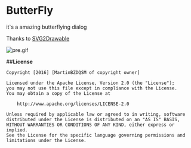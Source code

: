 # ButterFly
it`s a amazing butterflying dialog

Thanks to [SVG2Drawable](https://github.com/StanKocken/SVG2Drawable) 

![pre.gif](https://github.com/MartinBZDQSM/ButterFly/blob/master/app/src/main/res/raw/butterfly.gif)

##**License**

```license
Copyright [2016] [MartinBZDQSM of copyright owner]

Licensed under the Apache License, Version 2.0 (the "License");
you may not use this file except in compliance with the License.
You may obtain a copy of the License at

    http://www.apache.org/licenses/LICENSE-2.0

Unless required by applicable law or agreed to in writing, software
distributed under the License is distributed on an "AS IS" BASIS,
WITHOUT WARRANTIES OR CONDITIONS OF ANY KIND, either express or implied.
See the License for the specific language governing permissions and
limitations under the License.
```
